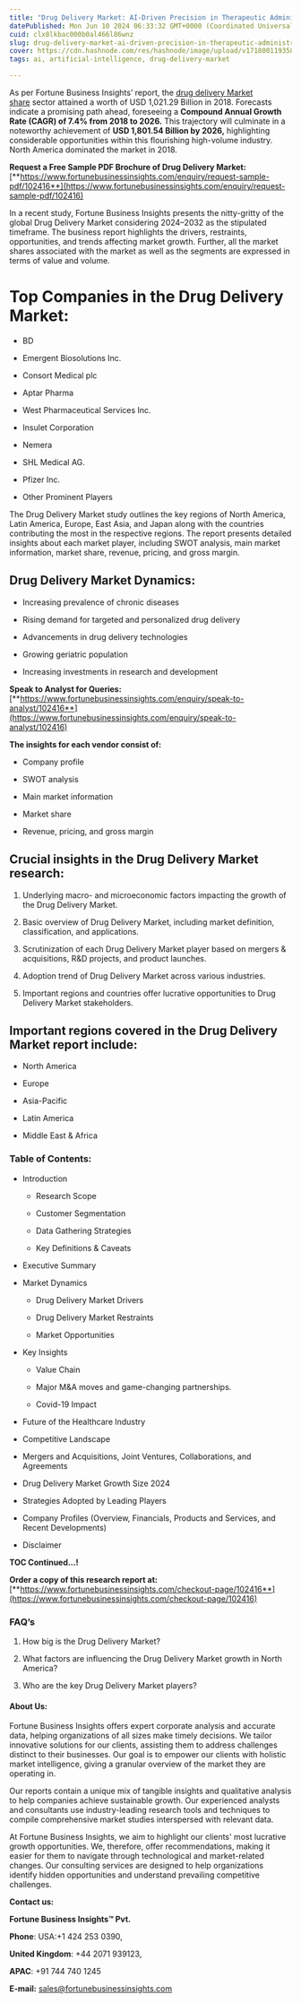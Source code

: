 ```yaml
---
title: "Drug Delivery Market: AI-Driven Precision in Therapeutic Administration"
datePublished: Mon Jun 10 2024 06:33:32 GMT+0000 (Coordinated Universal Time)
cuid: clx8lkbac000b0al466l86wnz
slug: drug-delivery-market-ai-driven-precision-in-therapeutic-administration
cover: https://cdn.hashnode.com/res/hashnode/image/upload/v1718001193580/53980e57-15f7-44a8-8923-9a20e861d379.png
tags: ai, artificial-intelligence, drug-delivery-market

---
```


As per Fortune Business Insights’ report, the [drug delivery Market share](https://www.fortunebusinessinsights.com/drug-delivery-market-102416) sector attained a worth of USD 1,021.29 Billion in 2018. Forecasts indicate a promising path ahead, foreseeing a **Compound Annual Growth Rate (CAGR) of 7.4% from 2018 to 2026.** This trajectory will culminate in a noteworthy achievement of **USD 1,801.54 Billion by 2026,** highlighting considerable opportunities within this flourishing high-volume industry. North America dominated the market in 2018.

**Request a Free Sample PDF Brochure of Drug Delivery Market:** [**https://www.fortunebusinessinsights.com/enquiry/request-sample-pdf/102416**](https://www.fortunebusinessinsights.com/enquiry/request-sample-pdf/102416)

In a recent study, Fortune Business Insights presents the nitty-gritty of the global Drug Delivery Market considering 2024–2032 as the stipulated timeframe. The business report highlights the drivers, restraints, opportunities, and trends affecting market growth. Further, all the market shares associated with the market as well as the segments are expressed in terms of value and volume.

# **Top Companies in the Drug Delivery Market:**

* BD
    
* Emergent Biosolutions Inc.
    
* Consort Medical plc
    
* Aptar Pharma
    
* West Pharmaceutical Services Inc.
    
* Insulet Corporation
    
* Nemera
    
* SHL Medical AG.
    
* Pfizer Inc.
    
* Other Prominent Players
    

The Drug Delivery Market study outlines the key regions of North America, Latin America, Europe, East Asia, and Japan along with the countries contributing the most in the respective regions. The report presents detailed insights about each market player, including SWOT analysis, main market information, market share, revenue, pricing, and gross margin.

## Drug Delivery Market **Dynamics**:

* Increasing prevalence of chronic diseases
    
* Rising demand for targeted and personalized drug delivery
    
* Advancements in drug delivery technologies
    
* Growing geriatric population
    
* Increasing investments in research and development
    

**Speak to Analyst for Queries:** [**https://www.fortunebusinessinsights.com/enquiry/speak-to-analyst/102416**](https://www.fortunebusinessinsights.com/enquiry/speak-to-analyst/102416)

**The insights for each vendor consist of:**

* Company profile
    
* SWOT analysis
    
* Main market information
    
* Market share
    
* Revenue, pricing, and gross margin
    

## **Crucial insights in the Drug Delivery Market research:**

1. Underlying macro- and microeconomic factors impacting the growth of the Drug Delivery Market.
    
2. Basic overview of Drug Delivery Market, including market definition, classification, and applications.
    
3. Scrutinization of each Drug Delivery Market player based on mergers & acquisitions, R&D projects, and product launches.
    
4. Adoption trend of Drug Delivery Market across various industries.
    
5. Important regions and countries offer lucrative opportunities to Drug Delivery Market stakeholders.
    

## **Important regions covered in the Drug Delivery Market report include:**

* North America
    
* Europe
    
* Asia-Pacific
    
* Latin America
    
* Middle East & Africa
    

### **Table of Contents:**

* Introduction
    
    * Research Scope
        
    * Customer Segmentation
        
    * Data Gathering Strategies
        
    * Key Definitions & Caveats
        
* Executive Summary
    
* Market Dynamics
    
    * Drug Delivery Market Drivers
        
    * Drug Delivery Market Restraints
        
    * Market Opportunities
        
* Key Insights
    
    * Value Chain
        
    * Major M&A moves and game-changing partnerships.
        
    * Covid-19 Impact
        
* Future of the Healthcare Industry
    
* Competitive Landscape
    
* Mergers and Acquisitions, Joint Ventures, Collaborations, and Agreements
    
* Drug Delivery Market Growth Size 2024
    
* Strategies Adopted by Leading Players
    
* Company Profiles (Overview, Financials, Products and Services, and Recent Developments)
    
* Disclaimer
    

**TOC Continued…!**

**Order a copy of this research report at:** [**https://www.fortunebusinessinsights.com/checkout-page/102416**](https://www.fortunebusinessinsights.com/checkout-page/102416)

### **FAQ’s**

1. How big is the Drug Delivery Market?
    
2. What factors are influencing the Drug Delivery Market growth in North America?
    
3. Who are the key Drug Delivery Market players?
    

#### **About Us:**

Fortune Business Insights offers expert corporate analysis and accurate data, helping organizations of all sizes make timely decisions. We tailor innovative solutions for our clients, assisting them to address challenges distinct to their businesses. Our goal is to empower our clients with holistic market intelligence, giving a granular overview of the market they are operating in.

Our reports contain a unique mix of tangible insights and qualitative analysis to help companies achieve sustainable growth. Our experienced analysts and consultants use industry-leading research tools and techniques to compile comprehensive market studies interspersed with relevant data.

At Fortune Business Insights, we aim to highlight our clients' most lucrative growth opportunities. We, therefore, offer recommendations, making it easier for them to navigate through technological and market-related changes. Our consulting services are designed to help organizations identify hidden opportunities and understand prevailing competitive challenges.

**Contact us:**

**Fortune Business Insights™ Pvt.**

**Phone**: USA:+1 424 253 0390,

**United Kingdom**: +44 2071 939123,

**APAC**: +91 744 740 1245

**E-mail:** [sales@fortunebusinessinsights.com](mailto:sales@fortunebusinessinsights.com)